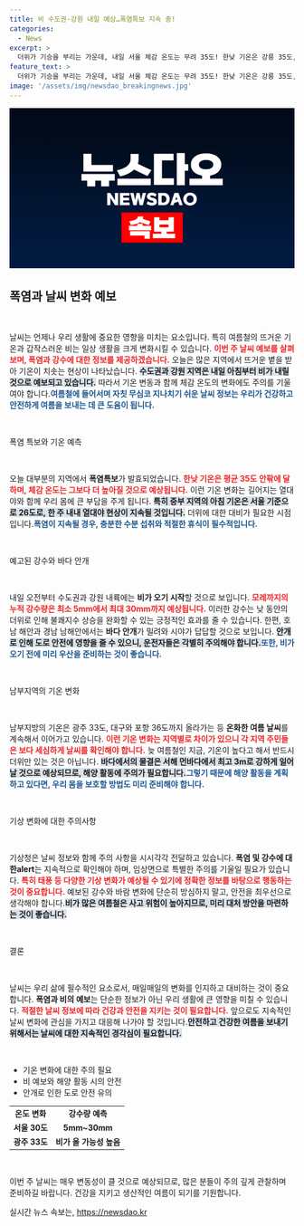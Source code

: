 ```yaml
---
title: 비 수도권·강원 내일 예상…폭염특보 지속 중!
categories:
  - News
excerpt: >
  더위가 기승을 부리는 가운데, 내일 서울 체감 온도는 무려 35도! 한낮 기온은 강릉 35도, 광주 33도로 지속되며 폭염특보가 발효됩니다. 비 소식도 있는 만큼, 변동이 심한 날씨에 대비하세요!
feature_text: >
  더위가 기승을 부리는 가운데, 내일 서울 체감 온도는 무려 35도! 한낮 기온은 강릉 35도, 광주 33도로 지속되며 폭염특보가 발효됩니다. 비 소식도 있는 만큼, 변동이 심한 날씨에 대비하세요!
image: '/assets/img/newsdao_breakingnews.jpg'
---
```


<p><img src="/assets/img/newsdao_breakingnews.jpg" alt="flaretime 속보" /></p>

<h2 data-ke-size="size26">폭염과 날씨 변화 예보</h2>

<p data-ke-size="size16">&nbsp;</p>

<p>날씨는 언제나 우리 생활에 중요한 영향을 미치는 요소입니다. 특히 여름철의 뜨거운 기온과 갑작스러운 비는 일상 생활을 크게 변화시킬 수 있습니다. <b><span style="color: #ee2323;">이번 주 날씨 예보를 살펴보며, 폭염과 강수에 대한 정보를 제공하겠습니다.</span></b> 오늘은 많은 지역에서 뜨거운 볕을 받아 기온이 치솟는 현상이 나타났습니다. <b><span style="background-color: #21538527;">수도권과 강원 지역은 내일 아침부터 비가 내릴 것으로 예보되고 있습니다.</span></b> 따라서 기온 변동과 함께 체감 온도의 변화에도 주의를 기울여야 합니다.<b><span style="color: #1a5490;">여름철에 들어서며 자칫 무심코 지나치기 쉬운 날씨 정보는 우리가 건강하고 안전하게 여름을 보내는 데 큰 도움이 됩니다.</span></b></p>

<p data-ke-size="size16">&nbsp;</p>

<p>폭염 특보와 기온 예측</p>

<p data-ke-size="size16">&nbsp;</p>

<p>오늘 대부분의 지역에서 <b>폭염특보</b>가 발효되었습니다. <b><span style="color: #ee2323;">한낮 기온은 평균 35도 안팎에 달하며, 체감 온도는 그보다 더 높아질 것으로 예상됩니다.</span></b> 이런 기온 변화는 길어지는 열대야와 함께 우리 몸에 큰 부담을 주게 됩니다. <b><span style="background-color: #21538527;">특히 중부 지역의 아침 기온은 서울 기준으로 26도로, 한 주 내내 열대야 현상이 지속될 것입니다.</span></b> 더위에 대한 대비가 필요한 시점입니다.<b><span style="color: #1a5490;">폭염이 지속될 경우, 충분한 수분 섭취와 적절한 휴식이 필수적입니다.</span></b></p>

<p data-ke-size="size16">&nbsp;</p>

<p>예고된 강수와 바다 안개</p>

<p data-ke-size="size16">&nbsp;</p>

<p>내일 오전부터 수도권과 강원 내륙에는 <b>비가 오기 시작</b>할 것으로 보입니다. <b><span style="color: #ee2323;">모레까지의 누적 강수량은 최소 5mm에서 최대 30mm까지 예상됩니다.</span></b> 이러한 강수는 낮 동안의 더위로 인해 불쾌지수 상승을 완화할 수 있는 긍정적인 효과를 줄 수 있습니다. 한편, 호남 해안과 경남 남해안에서는 <b>바다 안개</b>가 밀려와 시야가 답답할 것으로 보입니다. <b><span style="background-color: #21538527;">안개로 인해 도로 안전에 영향을 줄 수 있으니, 운전자들은 각별히 주의해야 합니다.</span></b><b><span style="color: #1a5490;">또한, 비가 오기 전에 미리 우산을 준비하는 것이 좋습니다.</span></b></p>

<p data-ke-size="size16">&nbsp;</p>

<p>남부지역의 기온 변화</p>

<p data-ke-size="size16">&nbsp;</p>

<p>남부지방의 기온은 광주 33도, 대구와 포항 36도까지 올라가는 등 <b>온화한 여름 날씨</b>를 계속해서 이어가고 있습니다. <b><span style="color: #ee2323;">이런 기온 변화는 지역별로 차이가 있으니 각 지역 주민들은 보다 세심하게 날씨를 확인해야 합니다.</span></b> 늦 여름철인 지금, 기온이 높다고 해서 반드시 더위만 있는 것은 아닙니다. <b><span style="background-color: #21538527;">바다에서의 물결은 서해 먼바다에서 최고 3m로 강하게 일어날 것으로 예상되므로, 해양 활동에 주의가 필요합니다.</span></b><b><span style="color: #1a5490;">그렇기 때문에 해양 활동을 계획하고 있다면, 우리 몸을 보호할 방법도 미리 준비해야 합니다.</span></b></p>

<p data-ke-size="size16">&nbsp;</p>

<p>기상 변화에 대한 주의사항</p>

<p data-ke-size="size16">&nbsp;</p>

<p>기상청은 날씨 정보와 함께 주의 사항을 시시각각 전달하고 있습니다. <b>폭염 및 강수에 대한alert</b>는 지속적으로 확인해야 하며, 임상면으로 특별한 주의를 기울일 필요가 있습니다. <b><span style="color: #ee2323;">특히 태풍 등 다양한 기상 변화가 예상될 수 있기에 정확한 정보를 바탕으로 행동하는 것이 중요합니다.</span></b> 예보된 강수와 바람 변화에 단순히 방심하지 말고, 안전을 최우선으로 생각해야 합니다.<b><span style="background-color: #21538527;">비가 많은 여름철은 사고 위험이 높아지므로, 미리 대처 방안을 마련하는 것이 좋습니다.</span></b></p>

<p data-ke-size="size16">&nbsp;</p>

<p>결론</p>

<p data-ke-size="size16">&nbsp;</p>

<p>날씨는 우리 삶에 필수적인 요소로서, 매일매일의 변화를 인지하고 대비하는 것이 중요합니다. <b>폭염과 비의 예보</b>는 단순한 정보가 아닌 우리 생활에 큰 영향을 미칠 수 있습니다. <b><span style="color: #ee2323;">적절한 날씨 정보에 따라 건강과 안전을 지키는 것이 필요합니다.</span></b> 앞으로도 지속적인 날씨 변화에 관심을 가지고 대응해 나가야 할 것입니다.<b><span style="background-color: #21538527;">안전하고 건강한 여름을 보내기 위해서는 날씨에 대한 지속적인 경각심이 필요합니다.</span></b></p>

<p data-ke-size="size16">&nbsp;</p>

<ul>
    <li>기온 변화에 대한 주의 필요</li>
    <li>비 예보와 해양 활동 시의 안전</li>
    <li>안개로 인한 도로 안전 유의</li>
</ul>

<table style="width: 100%; border-collapse: collapse;">
    <tr>
        <td style="text-align: center; height: 17px;"><b>온도 변화</b></td>
        <td style="text-align: center; height: 17px;"><b>강수량 예측</b></td>
    </tr>
    <tr>
        <td style="text-align: center; height: 17px;"><b>서울 30도</b></td>
        <td style="text-align: center; height: 17px;"><b>5mm~30mm</b></td>
    </tr>
    <tr>
        <td style="text-align: center; height: 17px;"><b>광주 33도</b></td>
        <td style="text-align: center; height: 17px;"><b>비가 올 가능성 높음</b></td>
    </tr>
</table>

<p data-ke-size="size16">&nbsp;</p>

<p>이번 주 날씨는 매우 변동성이 클 것으로 예상되므로, 많은 분들이 주의 깊게 관찰하며 준비하길 바랍니다. 건강을 지키고 생산적인 여름이 되기를 기원합니다.</p>
실시간 뉴스 속보는, <a href="https://newsdao.kr" rel="dofollow">https://newsdao.kr</a>


